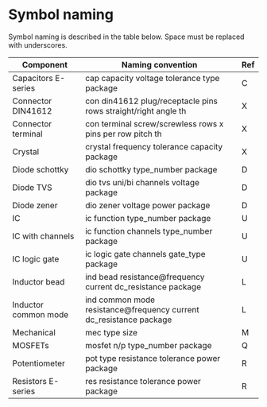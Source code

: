 # Symbol naming

Symbol naming is described in the table below.
Space must be replaced with underscores.

| Component            | Naming convention                                                  | Ref |
|----------------------|--------------------------------------------------------------------|-----|
| Capacitors E-series  | cap capacity voltage tolerance type package                        | C   |
| Connector DIN41612   | con din41612 plug/receptacle pins rows straight/right angle th     | X   |
| Connector terminal   | con terminal screw/screwless rows x pins per row pitch th          | X   |
| Crystal              | crystal frequency tolerance capacity package                       | X   |
| Diode schottky       | dio schottky type_number package                                   | D   |
| Diode TVS            | dio tvs uni/bi channels voltage package                            | D   |
| Diode zener          | dio zener voltage power package                                    | D   |
| IC                   | ic function type_number package                                    | U   |
| IC with channels     | ic function channels type_number package                           | U   |
| IC logic gate        | ic logic gate channels gate_type package                           | U   |
| Inductor bead        | ind bead resistance@frequency current dc_resistance package        | L   |
| Inductor common mode | ind common mode resistance@frequency current dc_resistance package | L   |
| Mechanical           | mec type size                                                      | M   |
| MOSFETs              | mosfet n/p type_number package                                     | Q   |
| Potentiometer        | pot type resistance tolerance power package                        | R   |
| Resistors E-series   | res resistance tolerance power package                             | R   |
